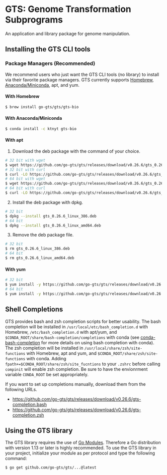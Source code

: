 # GTS: Genome Transformation Subprograms
An application and library package for genome manipulation.

## Installing the GTS CLI tools
### Package Managers (Recommended)
We recommend users who just want the GTS CLI tools (no library) to install via their favorite package managers.
GTS currently supports [Homebrew](https://brew.sh), [Anaconda/Miniconda](https://www.anaconda.com), apt, and yum.

#### With Homebrew
```sh
$ brew install go-gts/gts/gts-bio
```

#### With Anaconda/Miniconda
```sh
$ conda install -c ktnyt gts-bio
```

#### With apt
1. Download the deb package with the command of your choice.
```sh
# 32 bit with wget
$ wget https://github.com/go-gts/gts/releases/download/v0.26.6/gts_0.26.6_linux_386.deb
# 32 bit with curl
$ curl -LO https://github.com/go-gts/gts/releases/download/v0.26.6/gts_0.26.6_linux_386.deb
# 64 bit with wget
$ wget https://github.com/go-gts/gts/releases/download/v0.26.6/gts_0.26.6_linux_amd64.deb
# 64 bit with curl
$ curl -LO https://github.com/go-gts/gts/releases/download/v0.26.6/gts_0.26.6_linux_amd64.deb
```

2. Install the deb package with dpkg.
```sh
# 32 bit
$ dpkg --install gts_0.26.6_linux_386.deb
# 64 bit
$ dpkg --install gts_0.26.6_linux_amd64.deb
```

3. Remove the deb package file.
```sh
# 32 bit
$ rm gts_0.26.6_linux_386.deb
# 64 bit
$ rm gts_0.26.6_linux_amd64.deb
```

#### With yum
```sh
# 32 bit
$ yum install -y https://github.com/go-gts/gts/releases/download/v0.26.6/gts_0.26.6_linux_386.rpm
# 64 bit
$ yum install -y https://github.com/go-gts/gts/releases/download/v0.26.6/gts_0.26.6_linux_amd64.rpm
```

## Shell Completions
GTS provides bash and zsh completion scripts for better usability. The bash completion will be installed in `/usr/local/etc/bash_completion.d` with Homebrew, `/etc/bash_completion.d` with apt/yum, and `$CONDA_ROOT/share/bash-completion/completions` with conda (see [conda-bash-completion](https://github.com/tartansandal/conda-bash-completion) for more details on using bash completion with conda). The zsh completion will be installed in `/usr/local/share/zsh/site-functions` with Homebrew, apt and yum, and `$CONDA_ROOT/share/zsh/site-functions` with conda. Adding `fpath+=$CONDA_ROOT/share/zsh/site_fucntions` to your `.zshrc` before calling `compinit` will enable zsh completion. Be sure to have the envionrment variable `CONDA_ROOT` be set appropriately.

If you want to set up completions manually, download them from the following URLs.

- https://github.com/go-gts/gts/releases/download/v0.26.6/gts-completion.bash
- https://github.com/go-gts/gts/releases/download/v0.26.6/gts-completion.zsh

## Using the GTS library
The GTS library requires the use of [Go Modules](https://blog.golang.org/using-go-modules). Therefore a Go distribution with version 1.13 or later is highly recommended. To use the GTS library in your project, initialize your module as per protocol and type the following command:

```sh
$ go get github.com/go-gts/gts/...@latest
```
